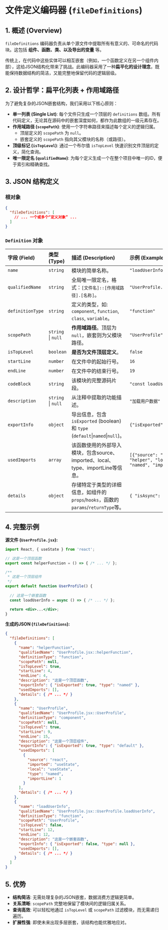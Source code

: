 # 文件定义编码器 (`fileDefinitions`)

## 1. 概述 (Overview)

`fileDefinitions` 编码器负责从单个源文件中提取所有有意义的、可命名的代码块。这包括 **组件、函数、类、以及导出的变量** 等。

传统上，在代码中这些实体可以相互嵌套（例如，一个函数定义在另一个组件内部），这给JSON结构化带来了挑战。此编码器采用了一种**扁平化的设计理念**，既能保持数据结构的简洁，又能完整地保留代码的逻辑层级。

## 2. 设计哲学：扁平化列表 + 作用域路径

为了避免复杂的JSON嵌套结构，我们采用以下核心原则：

- **单一列表 (Single List)**: 每个文件只生成一个顶层的 `definitions` 数组。所有代码定义，无论其在源码中的嵌套深度如何，都作为此数组的一级元素存在。
- **作用域路径 (`scopePath`)**: 使用一个字符串路径来描述每个定义的逻辑归属。
    - 顶层定义的 `scopePath` 为 `null`。
    - 嵌套定义的 `scopePath` 指向其父模块的名称（或路径）。
- **顶级标记 (`isTopLevel`)**: 通过一个布尔值 `isTopLevel` 快速识别文件顶层的定义，简化查询。
- **唯一限定名 (`qualifiedName`)**: 为每个定义生成一个在整个项目中唯一的ID，便于索引和精确查找。

## 3. JSON 结构定义

### 根对象
```json
{
  "fileDefinitions": [
    // ... 一个或多个“定义对象” ...
  ]
}
```

### `Definition` 对象

| 字段 (Field) | 类型 (Type) | 描述 (Description) | 示例 (Example) |
| :--- | :--- | :--- | :--- |
| `name` | `string` | 模块的简单名称。 | `"loadUserInfo"` |
| `qualifiedName`| `string` | 全局唯一限定名，格式：`[文件名]::[作用域路径].[名称]`。 | `"UserProfile.jsx::UserProfile.loadUserInfo"` |
| `definitionType` | `string` | 定义的类型，如: `component`, `function`, `class`, `variable`。| `"function"` |
| `scopePath` | `string` \| `null` | **作用域路径**。顶层为`null`，嵌套则为父模块路径。 | `"UserProfile"` |
| `isTopLevel` | `boolean` | **是否为文件顶层定义**。 | `false` |
| `startLine` | `number` | 在文件中的起始行号。 | `16` |
| `endLine` | `number` | 在文件中的结束行号。 | `19` |
| `codeBlock` | `string` | 该模块的完整源码片段。 | `"const loadUserInfo = async () => {...}"` |
| `description`| `string` \| `null`| 从注释中提取的功能描述。 | `"加载用户数据"` |
| `exportInfo` | `object` | 导出信息，包含 `isExported` (boolean) 和 `type` (`default`\|`named`\|`null`)。 | `{"isExported": false, "type": null}` |
| `usedImports` | `array` | 该函数使用的外部导入模块，包含source、imported、local、type、importLine等信息。 | `[{"source": "./utils", "imported": "helper", "local": "helper", "type": "named", "importLine": 2}]` |
| `details` | `object` | 存储特定于类型的详细信息，如组件的`props`/`hooks`，函数的`params`/`returnType`等。 | `{ "isAsync": true, "params": [] }` |


## 4. 完整示例

**源文件 (`UserProfile.jsx`):**
```jsx
import React, { useState } from 'react';

// 这是一个顶层函数
export const helperFunction = () => { /* ... */ };

/**
 * 这是一个顶层组件
 */
export default function UserProfile() {
  
  // 这是一个嵌套函数
  const loadUserInfo = async () => { /* ... */ };

  return <div>...</div>;
}
```

**生成的JSON (`fileDefinitions`):**
```json
{
  "fileDefinitions": [
    {
      "name": "helperFunction",
      "qualifiedName": "UserProfile.jsx::helperFunction",
      "definitionType": "function",
      "scopePath": null,
      "isTopLevel": true,
      "startLine": 4,
      "endLine": 4,
      "description": "这是一个顶层函数",
      "exportInfo": { "isExported": true, "type": "named" },
      "usedImports": [],
      "details": { /* ... */ }
    },
    {
      "name": "UserProfile",
      "qualifiedName": "UserProfile.jsx::UserProfile",
      "definitionType": "component",
      "scopePath": null,
      "isTopLevel": true,
      "startLine": 9,
      "endLine": 15,
      "description": "这是一个顶层组件",
      "exportInfo": { "isExported": true, "type": "default" },
      "usedImports": [
        {
          "source": "react",
          "imported": "useState",
          "local": "useState",
          "type": "named",
          "importLine": 1
        }
      ],
      "details": { /* ... */ }
    },
    {
      "name": "loadUserInfo",
      "qualifiedName": "UserProfile.jsx::UserProfile.loadUserInfo",
      "definitionType": "function",
      "scopePath": "UserProfile",
      "isTopLevel": false,
      "startLine": 12,
      "endLine": 12,
      "description": "这是一个嵌套函数",
      "exportInfo": { "isExported": false, "type": null },
      "usedImports": [],
      "details": { /* ... */ }
    }
  ]
}
```

## 5. 优势

- **结构简洁**: 无需处理复杂的JSON嵌套，数据消费方逻辑更简单。
- **关系清晰**: `scopePath` 完整地保留了模块间的逻辑归属关系。
- **查询高效**: 可以轻松地通过 `isTopLevel` 或 `scopePath` 过滤模块，而无需递归遍历。
- **扩展性强**: 即使未来出现多层嵌套，该结构也能优雅地应对。